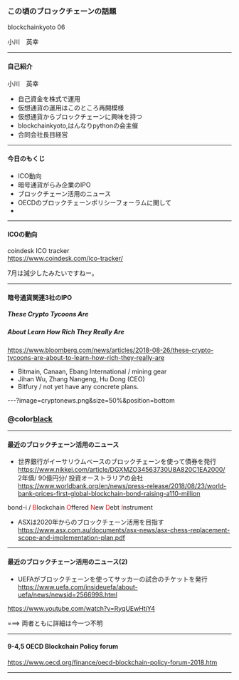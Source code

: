 

### この頃のブロックチェーンの話題

blockchainkyoto 06      
    
小川　英幸

---
#### 自己紹介
小川　英幸
* 自己資金を株式で運用      
* 仮想通貨の運用はこのところ再開模様    
* 仮想通貨からブロックチェーンに興味を持つ    
* blockchainkyoto,はんなりpythonの会主催
* 合同会社長目経営    
     
---     

#### 今日のもくじ
* ICO動向      
* 暗号通貨がらみ企業のIPO     
* ブロックチェーン活用のニュース     
* OECDのブロックチェーンポリシーフォーラムに関して     
* 
---

#### ICOの動向

coindesk ICO tracker     
https://www.coindesk.com/ico-tracker/     
     
7月は減少したみたいですねー。     
     
---     

#### 暗号通貨関連3社のIPO
##### These Crypto Tycoons Are 
##### About Learn How Rich They Really Are
https://www.bloomberg.com/news/articles/2018-08-26/these-crypto-tycoons-are-about-to-learn-how-rich-they-really-are      
     
* Bitmain, Canaan, Ebang International / mining gear    
* Jihan Wu, Zhang Nangeng, Hu Dong (CEO)
* Bitfury / not yet have any concrete plans.     

---?image=cryptonews.png&size=50%&position=bottom      
### @color[black](3社の利益と予想時価総額)      

---       

#### 最近のブロックチェーン活用のニュース   
* 世界銀行がイーサリウムベースのブロックチェーンを使って債券を発行    
https://www.nikkei.com/article/DGXMZO34563730U8A820C1EA2000/     
2年債/ 90億円分/ 投資オーストラリアの会社
https://www.worldbank.org/en/news/press-release/2018/08/23/world-bank-prices-first-global-blockchain-bond-raising-a110-million     
     
bond-i / <span style="color:red;">B</span>lockchain <span style="color:red;">O</span>ffered <span style="color:red;">N</span>ew <span style="color:red;">D</span>ebt <span style="color:red;">I</span>nstrument    
* ASXは2020年からのブロックチェーン活用を目指す
https://www.asx.com.au/documents/asx-news/asx-chess-replacement-scope-and-implementation-plan.pdf
---     

#### 最近のブロックチェーン活用のニュース(2)   

* UEFAがブロックチェーンを使ってサッカーの試合のチケットを発行     
https://www.uefa.com/insideuefa/about-uefa/news/newsid=2566998.html     
     
https://www.youtube.com/watch?v=RyqUEwHtiY4    

===>  両者ともに詳細は今一つ不明    
      
---     

#### 9-4,5 OECD Blockchain Policy forum

https://www.oecd.org/finance/oecd-blockchain-policy-forum-2018.htm    


---     
